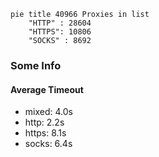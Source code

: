 
```mermaid
pie title 40966 Proxies in list
    "HTTP" : 28604
    "HTTPS": 10806
    "SOCKS" : 8692
```

### Some Info
#### Average Timeout

- mixed: 4.0s
- http: 2.2s
- https: 8.1s
- socks: 6.4s